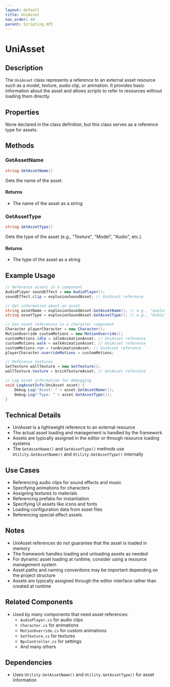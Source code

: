 ```yaml
---
layout: default
title: UniAsset
nav_order: 49
parent: Scripting API
---
```

# UniAsset

## Description
The `UniAsset` class represents a reference to an external asset resource such as a model, texture, audio clip, or animation. It provides basic information about the asset and allows scripts to refer to resources without loading them directly.

## Properties
None declared in the class definition, but this class serves as a reference type for assets.

## Methods

### GetAssetName
```csharp
string GetAssetName()
```
Gets the name of the asset.

#### Returns
- The name of the asset as a string

### GetAssetType
```csharp
string GetAssetType()
```
Gets the type of the asset (e.g., "Texture", "Model", "Audio", etc.).

#### Returns
- The type of the asset as a string

## Example Usage
```csharp
// Reference assets in a component
AudioPlayer soundEffect = new AudioPlayer();
soundEffect.clip = explosionSoundAsset; // UniAsset reference

// Get information about an asset
string assetName = explosionSoundAsset.GetAssetName(); // e.g., "explosion_1"
string assetType = explosionSoundAsset.GetAssetType(); // e.g., "Audio"

// Use asset references in a character component
Character playerCharacter = new Character();
MotionOverride customMotions = new MotionOverride();
customMotions.idle = idleAnimationAsset; // UniAsset reference
customMotions.walk = walkAnimationAsset; // UniAsset reference
customMotions.run = runAnimationAsset; // UniAsset reference
playerCharacter.overrideMotions = customMotions;

// Reference textures
SetTexture wallTexture = new SetTexture();
wallTexture.texture = brickTextureAsset; // UniAsset reference

// Log asset information for debugging
void LogAssetInfo(UniAsset asset) {
    Debug.Log("Asset: " + asset.GetAssetName());
    Debug.Log("Type: " + asset.GetAssetType());
}
```

## Technical Details
- UniAsset is a lightweight reference to an external resource
- The actual asset loading and management is handled by the framework
- Assets are typically assigned in the editor or through resource loading systems
- The `GetAssetName()` and `GetAssetType()` methods use `Utility.GetAssetName()` and `Utility.GetAssetType()` internally

## Use Cases
- Referencing audio clips for sound effects and music
- Specifying animations for characters
- Assigning textures to materials
- Referencing prefabs for instantiation
- Specifying UI assets like icons and fonts
- Loading configuration data from asset files
- Referencing special effect assets

## Notes
- UniAsset references do not guarantee that the asset is loaded in memory
- The framework handles loading and unloading assets as needed
- For dynamic asset loading at runtime, consider using a resource management system
- Asset paths and naming conventions may be important depending on the project structure
- Assets are typically assigned through the editor interface rather than created at runtime

## Related Components
- Used by many components that need asset references:
  - `AudioPlayer.cs` for audio clips
  - `Character.cs` for animations
  - `MotionOverride.cs` for custom animations
  - `SetTexture.cs` for textures
  - `NpcController.cs` for settings
  - And many others

## Dependencies
- Uses `Utility.GetAssetName()` and `Utility.GetAssetType()` for asset information
